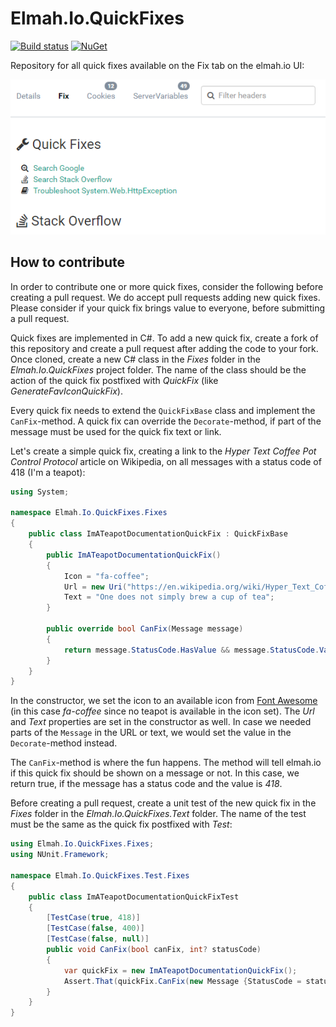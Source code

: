 # Elmah.Io.QuickFixes

[![Build status](https://ci.appveyor.com/api/projects/status/rtskxcr7emwccvqu?svg=true)](https://ci.appveyor.com/project/ThomasArdal/elmah-io-quickfixes)
[![NuGet](https://img.shields.io/nuget/vpre/elmah.io.quickfixes.svg)](https://www.nuget.org/packages/elmah.io.quickfixes)

Repository for all quick fixes available on the Fix tab on the elmah.io UI:

![Quick Fixes on the UI](screenshot.png)

## How to contribute

In order to contribute one or more quick fixes, consider the following before creating a pull request. We do accept pull requests adding new quick fixes. Please consider if your quick fix brings value to everyone, before submitting a pull request.

Quick fixes are implemented in C#. To add a new quick fix, create a fork of this repository and create a pull request after adding the code to your fork. Once cloned, create a new C# class in the _Fixes_ folder in the _Elmah.Io.QuickFixes_ project folder. The name of the class should be the action of the quick fix postfixed with _QuickFix_ (like _GenerateFavIconQuickFix_).

Every quick fix needs to extend the `QuickFixBase` class and implement the `CanFix`-method. A quick fix can override the `Decorate`-method, if part of the message must be used for the quick fix text or link.

Let's create a simple quick fix, creating a link to the _Hyper Text Coffee Pot Control Protocol_ article on Wikipedia, on all messages with a status code of 418 (I'm a teapot):

```csharp
using System;

namespace Elmah.Io.QuickFixes.Fixes
{
    public class ImATeapotDocumentationQuickFix : QuickFixBase
    {
        public ImATeapotDocumentationQuickFix()
        {
            Icon = "fa-coffee";
            Url = new Uri("https://en.wikipedia.org/wiki/Hyper_Text_Coffee_Pot_Control_Protocol");
            Text = "One does not simply brew a cup of tea";
        }

        public override bool CanFix(Message message)
        {
            return message.StatusCode.HasValue && message.StatusCode.Value == 418;
        }
    }
}
```

In the constructor, we set the icon to an available icon from [Font Awesome](http://fontawesome.io/) (in this case _fa-coffee_ since no teapot is available in the icon set). The _Url_ and _Text_ properties are set in the constructor as well. In case we needed parts of the `Message` in the URL or text, we would set the value in the `Decorate`-method instead.

The `CanFix`-method is where the fun happens. The method will tell elmah.io if this quick fix should be shown on a message or not. In this case, we return true, if the message has a status code and the value is _418_.

Before creating a pull request, create a unit test of the new quick fix in the _Fixes_ folder in the _Elmah.Io.QuickFixes.Text_ folder. The name of the test must be the same as the quick fix postfixed with _Test_:

```csharp
using Elmah.Io.QuickFixes.Fixes;
using NUnit.Framework;

namespace Elmah.Io.QuickFixes.Test.Fixes
{
    public class ImATeapotDocumentationQuickFixTest
    {
        [TestCase(true, 418)]
        [TestCase(false, 400)]
        [TestCase(false, null)]
        public void CanFix(bool canFix, int? statusCode)
        {
            var quickFix = new ImATeapotDocumentationQuickFix();
            Assert.That(quickFix.CanFix(new Message {StatusCode = statusCode}), Is.EqualTo(canFix));
        }
    }
}
```